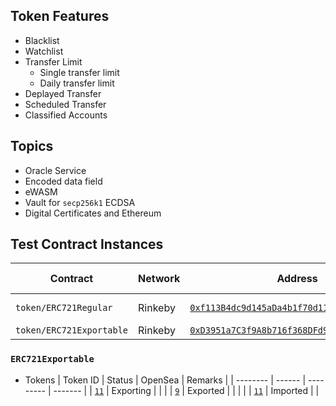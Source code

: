## Token Features

* Blacklist
* Watchlist
* Transfer Limit
    * Single transfer limit
    * Daily transfer limit
* Deplayed Transfer
* Scheduled Transfer
* Classified Accounts


## Topics

* Oracle Service
* Encoded data field
* eWASM
* Vault for `secp256k1` ECDSA
* Digital Certificates and Ethereum



## Test Contract Instances

| Contract | Network | Address | Admin | Deployed At | Remakrs |
| -------- | ------- | ------- | ----- |------------ | ------- |
| `token/ERC721Regular` | Rinkeby | [`0xf113B4dc9d145aDa4b1f70d1170B3085eAe28497`](https://rinkeby.etherscan.io/address/0xf113B4dc9d145aDa4b1f70d1170B3085eAe28497) | `0xb009cd53957c0D991CAbE184e884258a1D7b77D9` | 2022/03/04 | https://testnets.opensea.io/collection/deep-sky |
| `token/ERC721Exportable` | Rinkeby | [`0xD3951a7C3f9A8b716f368DFd9e4446dAD89b2428`](https://rinkeby.etherscan.io/address/0xD3951a7C3f9A8b716f368DFd9e4446dAD89b2428) | `0xb009cd53957c0D991CAbE184e884258a1D7b77D9` | 2022/03/16 |   |


### `ERC721Exportable`

* Tokens
    | Token ID | Status | OpenSea | Remarks |
    | -------- | ------ | --------- | ------- |
    | [`11`](https://rinkeby.etherscan.io/token/0xD3951a7C3f9A8b716f368DFd9e4446dAD89b2428?a=11) | Exporting |      |         |
    | [`9`](https://rinkeby.etherscan.io/token/0xD3951a7C3f9A8b716f368DFd9e4446dAD89b2428?a=9) | Exported  |      |          |         |
    | [`11`](https://rinkeby.etherscan.io/token/0xD3951a7C3f9A8b716f368DFd9e4446dAD89b2428?a=10) | Imported  |      |


